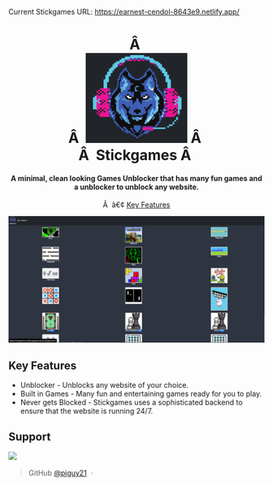 Current Stickgames URL: https://earnest-cendol-8643e9.netlify.app/

<h1 align="center">
Â  <br>
Â  <a href="https://earnest-cendol-8643e9.netlify.app"><img src="logo.png" alt="Stickgames" width="200"></a>
Â  <br>
Â  Stickgames
Â  <br>
</h1>

<h4 align="center">A minimal, clean looking Games Unblocker that has many fun games and a unblocker to unblock any website.</h4>

<p align="center">
Â  â€¢ <a href="#key-features">Key Features</a>
</p>

<img src="Capture.PNG" alt="Stickgames" width="1000">

## Key Features

* Unblocker - Unblocks any website of your choice.
* Built in Games - Many fun and entertaining games ready for you to play.
* Never gets Blocked - Stickgames uses a sophisticated backend to ensure that the website is running 24/7.

## Support

<a href="https://www.patreon.com/">
	<img src="https://c5.patreon.com/external/logo/become_a_patron_button@2x.png" width="160">
</a>

> GitHub [@piguy21](https://github.com/piguy21) &nbsp;&middot;&nbsp;
